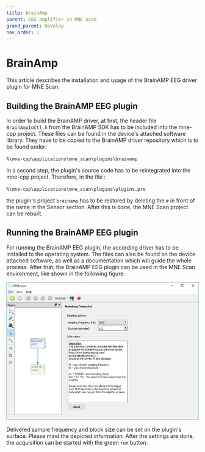 ```yaml
---
title: BrainAmp
parent: EEG amplifier in MNE Scan
grand_parent: Develop
nav_order: 1
---
```

# BrainAmp

This article describes the installation and usage of the BrainAMP EEG driver plugin for MNE Scan.

## Building the BrainAMP EEG plugin

In order to build the BrainAMP driver, at first, the header file `BrainAmpIoCtl.h` from the BrainAMP SDK has to be included into the mne-cpp project. These files can be found in the device's attached software library. They have to be copied to the BrainAMP driver repository which is to be found under:

`%\mne-cpp\applications\mne_scan\plugins\brainamp`

In a second step, the plugin's source code has to be reintegrated into the mne-cpp project. Therefore, in the file :

`%\mne-cpp\applications\mne_scan\plugins\plugins.pro`

the plugin's project `brainamp` has to be restored by deleting the `#` in front of the name in the Sensor section. After this is done, the MNE Scan project can be rebuilt.

## Running the BrainAMP EEG plugin

For running the BrainAMP EEG plugin, the according driver has to be installed to the operating system. The files can also be found on the device attached software, as well as a documentation which will guide the whole process. After that, the BrainAMP EEG plugin can be used in the MNE Scan environment, like shown in the following figure.

![](../../images/BrainAMP_GUI.jpg "The GUI of the gUSBamp EEG plugin.")

Delivered sample frequency and block size can be set on the plugin's surface. Please mind the depicted information. After the settings are done, the acquisition can be started with the green `run` button.

